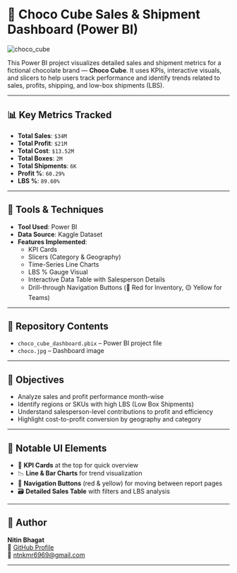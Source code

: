 # 🍫 Choco Cube Sales & Shipment Dashboard (Power BI)

![choco_cube](https://github.com/user-attachments/assets/24536104-aabc-434f-806a-39e7c19c02b4)

This Power BI project visualizes detailed sales and shipment metrics for a fictional chocolate brand — **Choco Cube**. It uses KPIs, interactive visuals, and slicers to help users track performance and identify trends related to sales, profits, shipping, and low-box shipments (LBS).

---

## 📊 Key Metrics Tracked

- **Total Sales**: `$34M`
- **Total Profit**: `$21M`
- **Total Cost**: `$13.52M`
- **Total Boxes**: `2M`
- **Total Shipments**: `6K`
- **Profit %**: `60.29%`
- **LBS %**: `89.60%`

---

## 🧰 Tools & Techniques

- **Tool Used**: Power BI  
- **Data Source**: Kaggle Dataset 
- **Features Implemented**:  
  - KPI Cards  
  - Slicers (Category & Geography)  
  - Time-Series Line Charts  
  - LBS % Gauge Visual  
  - Interactive Data Table with Salesperson Details  
  - Drill-through Navigation Buttons (🔴 Red for Inventory, 🟡 Yellow for Teams)

---

## 📁 Repository Contents

- `choco_cube_dashboard.pbix` – Power BI project file  
- `choco.jpg` – Dashboard image 

---

## 🎯 Objectives

- Analyze sales and profit performance month-wise  
- Identify regions or SKUs with high LBS (Low Box Shipments)  
- Understand salesperson-level contributions to profit and efficiency  
- Highlight cost-to-profit conversion by geography and category

---

## 📌 Notable UI Elements

- 🎯 **KPI Cards** at the top for quick overview  
- 📉 **Line & Bar Charts** for trend visualization  
- 🧭 **Navigation Buttons** (red & yellow) for moving between report pages  
- 🗃️ **Detailed Sales Table** with filters and LBS analysis  

---

## 👤 Author

**Nitin Bhagat**  
🔗 [GitHub Profile](https://github.com/nitin-bhagat32)  
📧 ntnkmr6969@gmail.com

---
